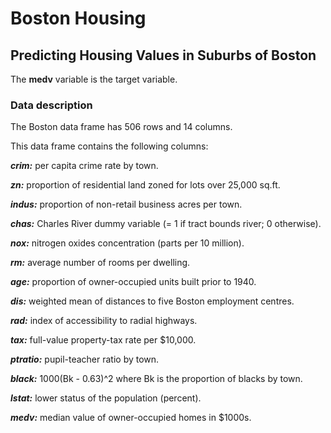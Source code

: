 # Boston Housing

## Predicting Housing Values in Suburbs of Boston

The **medv** variable is the target variable.

### Data description

The Boston data frame has 506 rows and 14 columns.

This data frame contains the following columns:

***crim:*** per capita crime rate by town.

***zn:*** proportion of residential land zoned for lots over 25,000 sq.ft.

***indus:*** proportion of non-retail business acres per town.

***chas:*** Charles River dummy variable (= 1 if tract bounds river; 0 otherwise).

***nox:*** nitrogen oxides concentration (parts per 10 million).

***rm:*** average number of rooms per dwelling.

***age:*** proportion of owner-occupied units built prior to 1940.

***dis:*** weighted mean of distances to five Boston employment centres.

***rad:*** index of accessibility to radial highways.

***tax:*** full-value property-tax rate per $10,000.

***ptratio:*** pupil-teacher ratio by town.

***black:*** 1000(Bk - 0.63)^2 where Bk is the proportion of blacks by town.

***lstat:*** lower status of the population (percent).

***medv:*** median value of owner-occupied homes in $1000s.
